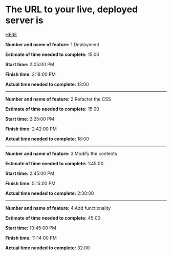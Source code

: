 # The URL to your live, deployed server is

[HERE](https://burrito-folio.herokuapp.com/)

**Number and name of feature:** 1.Deployment

**Estimate of time needed to complete:** 15:00

**Start time:** 2:05:00 PM

**Finish time:** 2:18:00 PM

**Actual time needed to complete:** 13:00

--------------------------------------------------

**Number and name of feature:** 2.Refactor the CSS

**Estimate of time needed to complete:** 15:00

**Start time:** 2:25:00 PM

**Finish time:** 2:42:00 PM

**Actual time needed to complete:** 18:00

--------------------------------------------------

**Number and name of feature:** 3.Modify the contents

**Estimate of time needed to complete:** 1:45:00

**Start time:** 2:45:00 PM

**Finish time:** 5:15:00 PM

**Actual time needed to complete:** 2:30:00

--------------------------------------------------

**Number and name of feature:** 4.Add functionality

**Estimate of time needed to complete:** 45:00

**Start time:** 10:45:00 PM

**Finish time:** 11:14:00 PM

**Actual time needed to complete:** 32:00

